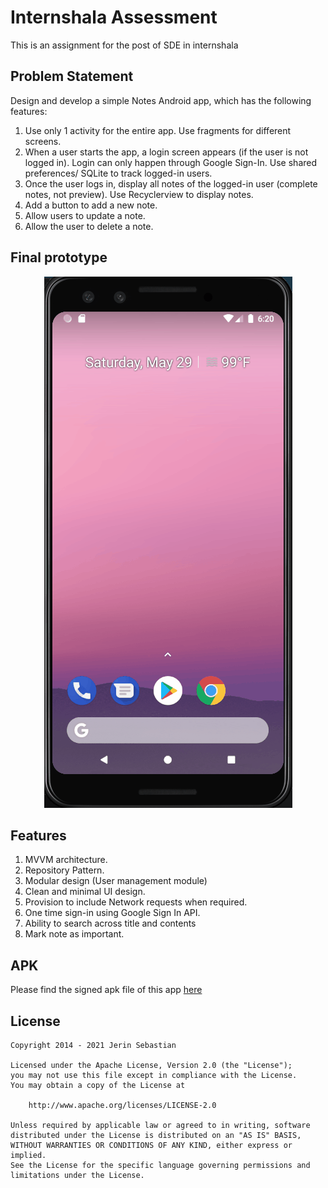 # Internshala Assessment
This is an assignment for the post of SDE in internshala

## Problem Statement
Design and develop a simple Notes Android app, which has the following features:
1. Use only 1 activity for the entire app. Use fragments for different screens.
2. When a user starts the app, a login screen appears (if the user is not logged in). Login can only happen through Google Sign-In. Use shared preferences/ SQLite to track logged-in users.
3. Once the user logs in, display all notes of the logged-in user (complete notes, not preview). Use Recyclerview to display notes.
4. Add a button to add a new note.
5. Allow users to update a note. 
6. Allow the user to delete a note.

## Final prototype
<p align="center">
  <img width="auto" height="auto" alt="parallel processing" src="gifs/feature-gif.gif">
</p>

## Features

1. MVVM architecture.
2. Repository Pattern.
3. Modular design (User management module)
4. Clean and minimal UI design.
5. Provision to include Network requests when required.
6. One time sign-in using Google Sign In API.
8. Ability to search across title and contents
9. Mark note as important.

## APK

Please find the signed apk file of this app [here](https://github.com/JerrySJoseph/InternShala-Notes-App/tree/master/app/release)


License
-------

    Copyright 2014 - 2021 Jerin Sebastian

    Licensed under the Apache License, Version 2.0 (the "License");
    you may not use this file except in compliance with the License.
    You may obtain a copy of the License at

        http://www.apache.org/licenses/LICENSE-2.0

    Unless required by applicable law or agreed to in writing, software
    distributed under the License is distributed on an "AS IS" BASIS,
    WITHOUT WARRANTIES OR CONDITIONS OF ANY KIND, either express or implied.
    See the License for the specific language governing permissions and
    limitations under the License.
